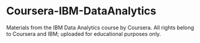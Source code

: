 # Coursera-IBM-DataAnalytics
 Materials from the IBM Data Analytics course by Coursera. All rights belong to Coursera and IBM; uploaded for educational purposes only.
